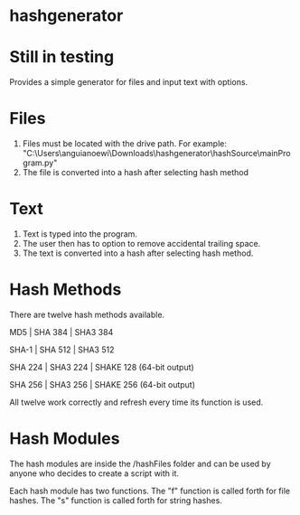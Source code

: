 # hashgenerator
# Still in testing
Provides a simple generator for files and input text with options.

# Files
1) Files must be located with the drive path. For example: 
"C:\Users\anguianoewi\Downloads\hashgenerator\hashSource\mainProgram.py"
2) The file is converted into a hash after selecting hash method

# Text
1) Text is typed into the program.
2) The user then has to option to remove accidental trailing space.
3) The text is converted into a hash after selecting hash method.

# Hash Methods

There are twelve hash methods available.

MD5     |  SHA 384   |  SHA3 384

SHA-1   |  SHA 512   |  SHA3 512

SHA 224 |  SHA3 224  |  SHAKE 128 (64-bit output)

SHA 256 |  SHA3 256  |  SHAKE 256 (64-bit output)

All twelve work correctly and refresh every time its function is used.

# Hash Modules

The hash modules are inside the /hashFiles folder and can be used by
anyone who decides to create a script with it.

Each hash module has two functions. The "f" 
function is called forth for file hashes. The 
"s" function is called forth for string hashes.
